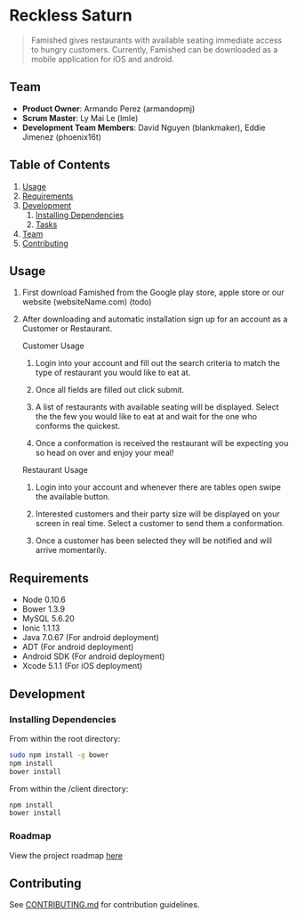 # Reckless Saturn

> Famished gives restaurants with available seating immediate access to hungry customers. Currently, Famished can be downloaded as a mobile application for iOS and android.

## Team

  - __Product Owner__: Armando Perez (armandopmj)
  - __Scrum Master__: Ly Mai Le (lmle)
  - __Development Team Members__: David Nguyen (blankmaker), Eddie Jimenez (phoenix16t)

## Table of Contents

1. [Usage](#Usage)
1. [Requirements](#requirements)
1. [Development](#development)
    1. [Installing Dependencies](#installing-dependencies)
    1. [Tasks](#tasks)
1. [Team](#team)
1. [Contributing](#contributing)

## Usage

 1. First download Famished from the Google play store, apple store or our website (websiteName.com) (todo)

 2. After downloading and automatic installation sign up for an account as a Customer or Restaurant.

	 Customer Usage
	 1. Login into your account and fill out the search criteria to match the type of restaurant you would like to eat at.  

	 2. Once all fields are filled out click submit.

	 3. A list of restaurants with available seating will be displayed.  Select the the few you would like to eat at and wait for the one who conforms the quickest.

	 4. Once a conformation is received the restaurant will be expecting you so head on over and enjoy your meal!


	 Restaurant Usage
	 1. Login into your account and whenever there are tables open swipe the available button.

	 2. Interested customers and their party size will be displayed on your screen in real time.  Select a customer to send them a conformation.

	 3. Once a customer has been selected they will be notified and will arrive momentarily.


## Requirements

- Node 0.10.6
- Bower 1.3.9
- MySQL 5.6.20
- Ionic 1.1.13
- Java 7.0.67 (For android deployment)
- ADT (For android deployment)
- Android SDK (For android deployment)
- Xcode 5.1.1 (For iOS deployment)


## Development


### Installing Dependencies

From within the root directory:

```sh
sudo npm install -g bower
npm install
bower install
```

From within the /client directory:

```sh
npm install
bower install
```

### Roadmap

View the project roadmap [here](LINK_TO_PROJECT_ISSUES)


## Contributing

See [CONTRIBUTING.md](CONTRIBUTING.md) for contribution guidelines.
